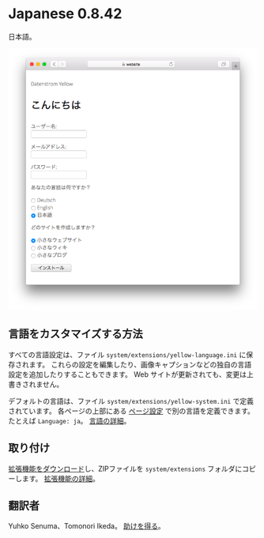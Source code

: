 # Japanese 0.8.42

日本語。

<p align="center"><img src="japanese-screenshot.png?raw=true" alt="スクリーンショット"></p>

## 言語をカスタマイズする方法

すべての言語設定は、ファイル `system/extensions/yellow-language.ini` に保存されます。 これらの設定を編集したり、画像キャプションなどの独自の言語設定を追加したりすることもできます。 Web サイトが更新されても、変更は上書きされません。

デフォルトの言語は、ファイル `system/extensions/yellow-system.ini` で定義されています。 各ページの上部にある [ページ設定](https://github.com/annaesvensson/yellow-core#settings-page) で別の言語を定義できます。たとえば `Language: ja`。 [言語の詳細](https://datenstrom.se/yellow/help/how-to-customise-a-language)。

## 取り付け

[拡張機能をダウンロード](https://github.com/datenstrom/yellow-extensions/raw/main/downloads/japanese.zip)し、ZIPファイルを `system/extensions` フォルダにコピーします。 [拡張機能の詳細](https://github.com/annaesvensson/yellow-update)。

## 翻訳者

Yuhko Senuma、Tomonori Ikeda。 [助けを得る](https://datenstrom.se/yellow/help/)。
